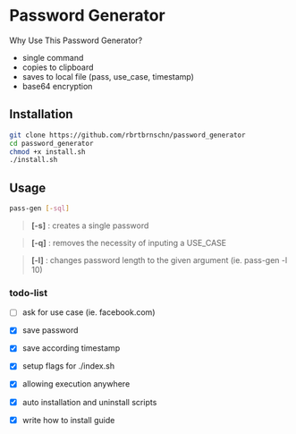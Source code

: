 # Password Generator

Why Use This Password Generator?
- single command
- copies to clipboard
- saves to local file (pass, use_case, timestamp)
- base64 encryption

## Installation

```bash
git clone https://github.com/rbrtbrnschn/password_generator
cd password_generator
chmod +x install.sh
./install.sh
```

## Usage

```bash
pass-gen [-sql]
```

> **[-s]** : creates a single password

> **[-q]** : removes the necessity of inputing a USE_CASE

> **[-l]** : changes password length to the given argument (ie. pass-gen -l 10)


### todo-list

- [ ] ask for use case (ie. facebook.com)
* [x] save password
* [x] save according timestamp
* [x] setup flags for ./index.sh
* [x] allowing execution anywhere
* [x] auto installation and uninstall scripts
* [x] write how to install guide

